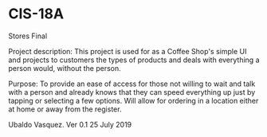 # CIS-18A
Stores Final

Project description:
This project is used for as a Coffee Shop's simple UI and projects to customers the types of products and deals with everything a person would, without the person.

Purpose:
To provide an ease of access for those not willing to wait and talk with a person and already knows that they can speed everything up just by tapping or selecting a few options. Will allow for ordering in a location either at home or away from the register.

Ubaldo Vasquez. Ver 0.1 25 July 2019
